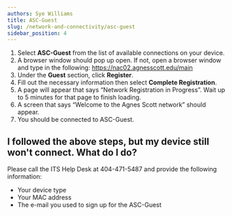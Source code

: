 ```yaml
---
authors: Sye Williams
title: ASC-Guest
slug: /network-and-connectivity/asc-guest
sidebar_position: 4
---
```


1. Select **ASC-Guest** from the list of available connections on your device.
2. A browser window should pop up open. If not, open a browser window and type in the following: https://nac02.agnesscott.edu/main  
3. Under the **Guest** section, click **Register**. 
4. Fill out the necessary information then select **Complete Registration**. 
5. A page will appear that says “Network Registration in Progress”. Wait up to 5 minutes for that page to finish loading. 
6. A screen that says “Welcome to the Agnes Scott network” should appear. 
7. You should be connected to ASC-Guest.

## I followed the above steps, but my device still won't connect. What do I do?

Please call the ITS Help Desk at 404-471-5487 and provide the following information:
- Your device type
- Your MAC address
- The e-mail you used to sign up for the ASC-Guest